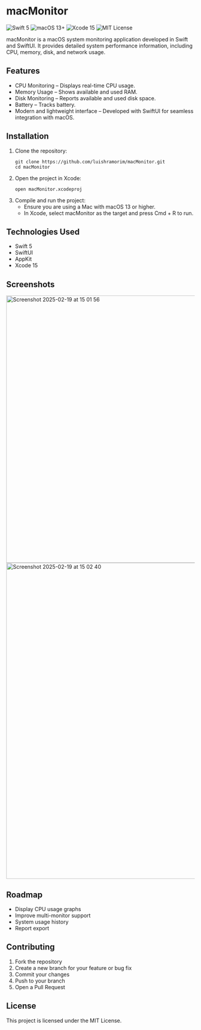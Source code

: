 <!DOCTYPE html>
<html lang="en">
<head>

</head>
<body>
    <h1>macMonitor</h1>
  <!-- Shields -->
  <div>
    <img src="https://img.shields.io/badge/Swift-5-orange" alt="Swift 5">
    <img src="https://img.shields.io/badge/macOS-13%2B-blue" alt="macOS 13+">
    <img src="https://img.shields.io/badge/Xcode-15-blue" alt="Xcode 15">
    <img src="https://img.shields.io/badge/License-MIT-green" alt="MIT License">
  </div>
  <p>
    macMonitor is a macOS system monitoring application developed in Swift and SwiftUI. It provides detailed system performance information, including CPU, memory, disk, and network usage.
  </p>

  <h2>Features</h2>
  <ul>
    <li>CPU Monitoring – Displays real-time CPU usage.</li>
    <li>Memory Usage – Shows available and used RAM.</li>
    <li>Disk Monitoring – Reports available and used disk space.</li>
    <li>Battery – Tracks battery.</li>
    <li>Modern and lightweight interface – Developed with SwiftUI for seamless integration with macOS.</li>
  </ul>

  <h2>Installation</h2>
  <ol>
    <li>
      Clone the repository:
      <pre><code>git clone https://github.com/luishramorim/macMonitor.git
cd macMonitor</code></pre>
    </li>
    <li>
      Open the project in Xcode:
      <pre><code>open macMonitor.xcodeproj</code></pre>
    </li>
    <li>
      Compile and run the project:
      <ul>
        <li>Ensure you are using a Mac with macOS 13 or higher.</li>
        <li>In Xcode, select macMonitor as the target and press Cmd + R to run.</li>
      </ul>
    </li>
  </ol>

  <h2>Technologies Used</h2>
  <ul>
    <li>Swift 5</li>
    <li>SwiftUI</li>
    <li>AppKit</li>
    <li>Xcode 15</li>
  </ul>

  <h2>Screenshots</h2>
  <img width="712" alt="Screenshot 2025-02-19 at 15 01 56" src="https://github.com/user-attachments/assets/5eb15637-8b97-4aaa-9cd0-8949c6461454" />
  <img width="842" alt="Screenshot 2025-02-19 at 15 02 40" src="https://github.com/user-attachments/assets/3a4842d3-7308-40f4-831a-323d7daa639c" />
  

  <h2>Roadmap</h2>
  <ul>
    <li>Display CPU usage graphs</li>
    <li>Improve multi-monitor support</li>
    <li>System usage history</li>
    <li>Report export</li>
  </ul>

  <h2>Contributing</h2>
  <ol>
    <li>Fork the repository</li>
    <li>Create a new branch for your feature or bug fix</li>
    <li>Commit your changes</li>
    <li>Push to your branch</li>
    <li>Open a Pull Request</li>
  </ol>

  <h2>License</h2>
  <p>This project is licensed under the MIT License.</p>
</body>
</html>
